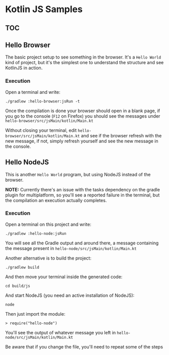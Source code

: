 # Kotlin JS Samples

## TOC

## Hello Browser

The basic project setup to see something in the browser. It's a `Hello World` kind of project, but it's the simplest one
to understand the structure and see KotlinJS in action.

### Execution

Open a terminal and write:

`./gradlew :hello-browser:jsRun -t` 

Once the compilation is done your browser should open in a blank page, if you go to the console (`F12` on Firefox) you
should see the messages under `hello-browser/src/jsMain/kotlin/Main.kt`

Without closing your terminal, edit `hello-browser/src/jsMain/kotlin/Main.kt` and see if the browser refresh with the new
message, if not, simply refresh yourself and see the new message in the console.

## Hello NodeJS

This is another `Hello World` program, but using NodeJS instead of the browser. 

**NOTE:** Currently there's an issue with the tasks dependency on the gradle plugin for multiplatform, so you'll see 
a reported failure in the terminal, but the compilation an execution actually completes.

### Execution

Open a terminal on this project and write:

`./gradlew :hello-node:jsRun` 

You will see all the Gradle output and around there, a message containing the message present in `hello-node/src/jsMain/kotlin/Main.kt`

Another alternative is to build the project:

`./gradlew build`

And then move your terminal inside the generated code:

`cd build/js`

And start NodeJS (you need an active installation of NodeJS):

`node`

Then just import the module:

`> require("hello-node")`

You'll see the output of whatever message you left in `hello-node/src/jsMain/kotlin/Main.kt`

Be aware that if you change the file, you'll need to repeat some of the steps

